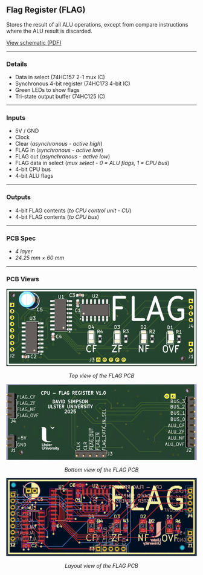 ## Flag Register (FLAG)

Stores the result of all ALU operations, except from compare instructions where the ALU result is discarded.

[View schematic (PDF)](FLAG_schematic.pdf)

---

### Details

- Data in select (74HC157 2-1 mux IC)
- Synchronous 4-bit register (74HC173 4-bit IC)
- Green LEDs to show flags
- Tri-state output buffer (74HC125 IC)

---

### Inputs

- 5V / GND
- Clock
- Clear (*asynchronous - active high*)
- FLAG in (*synchronous - active low*)
- FLAG out (*asynchronous - active low*)
- FLAG data in select (*mux select - 0 = ALU flags, 1 = CPU bus*)
- 4-bit CPU bus
- 4-bit ALU flags

---

### Outputs

- 4-bit FLAG contents (*to CPU control unit - CU*)
- 4-bit FLAG contents (*to CPU bus*)

---

### PCB Spec

- *4 layer*
- *24.25 mm × 60 mm*

---

### PCB Views

<p align="center">
  <img src="../../images/flag_pcb_top.PNG" alt="FLAG pcb top" width="600"/>
</p>
<p align="center"><em>Top view of the FLAG PCB</em></p>

<p align="center">
  <img src="../../images/flag_pcb_bottom.PNG" alt="FLAG pcb bottom" width="600"/>
</p>
<p align="center"><em>Bottom view of the FLAG PCB</em></p>

<p align="center">
  <img src="../../images/flag_pcb_design.PNG" alt="FLAG pcb design" width="600"/>
</p>
<p align="center"><em>Layout view of the FLAG PCB</em></p>

